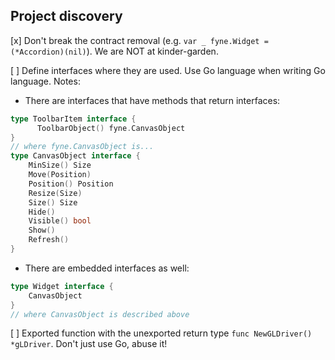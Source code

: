 Project discovery
---

[x] Don't break the contract removal (e.g. `var _ fyne.Widget = (*Accordion)(nil)`). We are NOT at kinder-garden.

[ ] Define interfaces where they are used. Use Go language when writing Go language.
Notes:
* There are interfaces that have methods that return interfaces:
```go
type ToolbarItem interface {
      ToolbarObject() fyne.CanvasObject
}
// where fyne.CanvasObject is...
type CanvasObject interface {
	MinSize() Size
	Move(Position)
	Position() Position
	Resize(Size)
	Size() Size
	Hide()
	Visible() bool
	Show()
	Refresh()
}
```
* There are embedded interfaces as well:
```go
type Widget interface {
    CanvasObject
}
// where CanvasObject is described above
```

[ ] Exported function with the unexported return type `func NewGLDriver() *gLDriver`. Don't just use Go, abuse it!